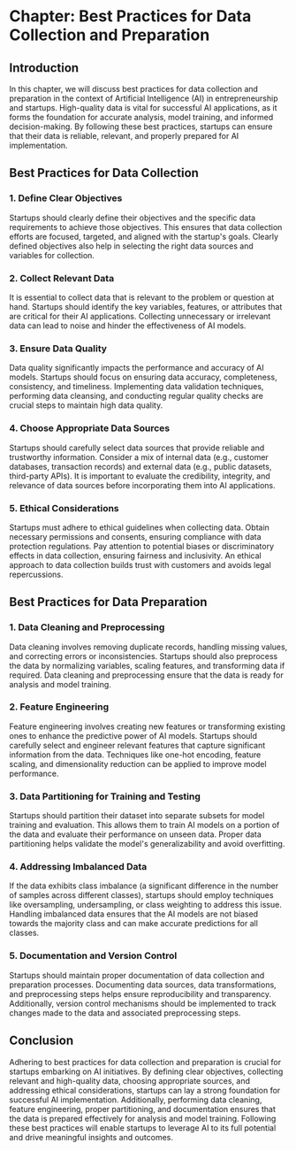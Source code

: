 Chapter: Best Practices for Data Collection and Preparation
===========================================================

Introduction
------------

In this chapter, we will discuss best practices for data collection and preparation in the context of Artificial Intelligence (AI) in entrepreneurship and startups. High-quality data is vital for successful AI applications, as it forms the foundation for accurate analysis, model training, and informed decision-making. By following these best practices, startups can ensure that their data is reliable, relevant, and properly prepared for AI implementation.

Best Practices for Data Collection
----------------------------------

### 1. Define Clear Objectives

Startups should clearly define their objectives and the specific data requirements to achieve those objectives. This ensures that data collection efforts are focused, targeted, and aligned with the startup's goals. Clearly defined objectives also help in selecting the right data sources and variables for collection.

### 2. Collect Relevant Data

It is essential to collect data that is relevant to the problem or question at hand. Startups should identify the key variables, features, or attributes that are critical for their AI applications. Collecting unnecessary or irrelevant data can lead to noise and hinder the effectiveness of AI models.

### 3. Ensure Data Quality

Data quality significantly impacts the performance and accuracy of AI models. Startups should focus on ensuring data accuracy, completeness, consistency, and timeliness. Implementing data validation techniques, performing data cleansing, and conducting regular quality checks are crucial steps to maintain high data quality.

### 4. Choose Appropriate Data Sources

Startups should carefully select data sources that provide reliable and trustworthy information. Consider a mix of internal data (e.g., customer databases, transaction records) and external data (e.g., public datasets, third-party APIs). It is important to evaluate the credibility, integrity, and relevance of data sources before incorporating them into AI applications.

### 5. Ethical Considerations

Startups must adhere to ethical guidelines when collecting data. Obtain necessary permissions and consents, ensuring compliance with data protection regulations. Pay attention to potential biases or discriminatory effects in data collection, ensuring fairness and inclusivity. An ethical approach to data collection builds trust with customers and avoids legal repercussions.

Best Practices for Data Preparation
-----------------------------------

### 1. Data Cleaning and Preprocessing

Data cleaning involves removing duplicate records, handling missing values, and correcting errors or inconsistencies. Startups should also preprocess the data by normalizing variables, scaling features, and transforming data if required. Data cleaning and preprocessing ensure that the data is ready for analysis and model training.

### 2. Feature Engineering

Feature engineering involves creating new features or transforming existing ones to enhance the predictive power of AI models. Startups should carefully select and engineer relevant features that capture significant information from the data. Techniques like one-hot encoding, feature scaling, and dimensionality reduction can be applied to improve model performance.

### 3. Data Partitioning for Training and Testing

Startups should partition their dataset into separate subsets for model training and evaluation. This allows them to train AI models on a portion of the data and evaluate their performance on unseen data. Proper data partitioning helps validate the model's generalizability and avoid overfitting.

### 4. Addressing Imbalanced Data

If the data exhibits class imbalance (a significant difference in the number of samples across different classes), startups should employ techniques like oversampling, undersampling, or class weighting to address this issue. Handling imbalanced data ensures that the AI models are not biased towards the majority class and can make accurate predictions for all classes.

### 5. Documentation and Version Control

Startups should maintain proper documentation of data collection and preparation processes. Documenting data sources, data transformations, and preprocessing steps helps ensure reproducibility and transparency. Additionally, version control mechanisms should be implemented to track changes made to the data and associated preprocessing steps.

Conclusion
----------

Adhering to best practices for data collection and preparation is crucial for startups embarking on AI initiatives. By defining clear objectives, collecting relevant and high-quality data, choosing appropriate sources, and addressing ethical considerations, startups can lay a strong foundation for successful AI implementation. Additionally, performing data cleaning, feature engineering, proper partitioning, and documentation ensures that the data is prepared effectively for analysis and model training. Following these best practices will enable startups to leverage AI to its full potential and drive meaningful insights and outcomes.
